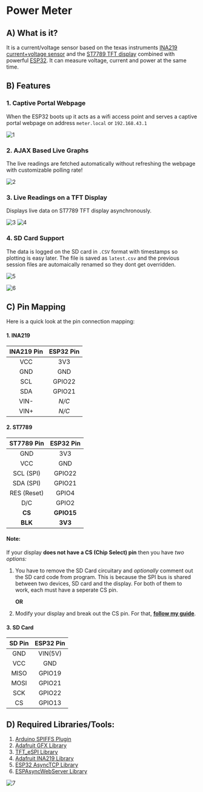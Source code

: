 # Power Meter

## A) What is it?

It is a current/voltage sensor based on the texas instruments [INA219 current+voltage sensor](https://www.ti.com/product/INA219) and the [ST7789 TFT display](https://www.adafruit.com/product/3787) combined with powerful [ESP32](https://www.espressif.com/en/products/socs/esp32/overview). It can measure voltage, current and power at the same time.

## B) Features

### 1. Captive Portal Webpage

When the ESP32 boots up it acts as a wifi access point and serves a captive portal webpage on address `meter.local` or `192.168.43.1`

![1](https://raw.githubusercontent.com/shreyask21/powermeter/master/img/webpage.png)

### 2. AJAX Based Live Graphs

The live readings are fetched automatically without refreshing the webpage with customizable polling rate!

![2](https://raw.githubusercontent.com/shreyask21/powermeter/master/img/graph.gif)

### 3. Live Readings on a TFT Display

Displays live data on ST7789 TFT display asynchronously.

![3](https://raw.githubusercontent.com/shreyask21/powermeter/master/img/display1.png) ![4](https://raw.githubusercontent.com/shreyask21/powermeter/master/img/display2.png)

### 4. SD Card Support

The data is logged on the SD card in `.CSV` format with timestamps so plotting is easy later. The file is saved as `latest.csv` and the previous session files are automaically renamed so they dont get overridden.

![5](https://raw.githubusercontent.com/shreyask21/powermeter/master/img/csvfile.png)

![6](https://raw.githubusercontent.com/shreyask21/powermeter/master/img/multiplefiles.png)

## C) Pin Mapping

Here is a quick look at the pin connection mapping:

#### 1. INA219

| INA219 Pin | ESP32 Pin |
| :--------: | :-------: |
|    VCC     |    3V3    |
|    GND     |    GND    |
|    SCL     |  GPIO22   |
|    SDA     |  GPIO21   |
|    VIN-    |   _N/C_   |
|    VIN+    |   _N/C_   |

#### 2. ST7789

| ST7789 Pin  | ESP32 Pin  |
| :---------: | :--------: |
|     GND     |    3V3     |
|     VCC     |    GND     |
|  SCL (SPI)  |   GPIO22   |
|  SDA (SPI)  |   GPIO21   |
| RES (Reset) |   GPIO4    |
|     D/C     |   GPIO2    |
|   **CS**    | **GPIO15** |
|   **BLK**   |  **3V3**   |

#### **Note:**

If your display **does not have a CS (Chip Select) pin** then you have _two options:_

1.  You have to remove the SD Card circuitary and _optionally_ comment out the SD card code from program.
    This is because the SPI bus is shared between two devices, SD card and the display. For both of them to work, each must have a seperate CS pin.

    **OR**

2.  Modify your display and break out the CS pin. For that, **[follow my guide](https://www.instructables.com/id/Adding-CS-Pin-to-13-LCD/)**.

#### 3. SD Card

| SD Pin | ESP32 Pin |
| :--------: | :-------: |
|    GND     |  VIN(5V)  |
|    VCC     |    GND    |
|    MISO    |  GPIO19   |
|    MOSI    |  GPIO21   |
|    SCK     |  GPIO22   |
|     CS     |  GPIO13   |

## D) Required Libraries/Tools:

1. [Arduino SPIFFS Plugin](https://github.com/me-no-dev/arduino-esp32fs-plugin)
2. [Adafruit GFX Library](https://github.com/adafruit/Adafruit-GFX-Library)
3. [TFT_eSPI Library](https://github.com/Bodmer/TFT_eSPI)
4. [Adafruit INA219 Library](https://github.com/adafruit/Adafruit_INA219)
5. [ESP32 AsyncTCP Library](https://github.com/me-no-dev/AsyncTCP)
6. [ESPAsyncWebServer Library](https://github.com/me-no-dev/ESPAsyncWebServer)


![7](https://raw.githubusercontent.com/shreyask21/powermeter/master/img/board.png)